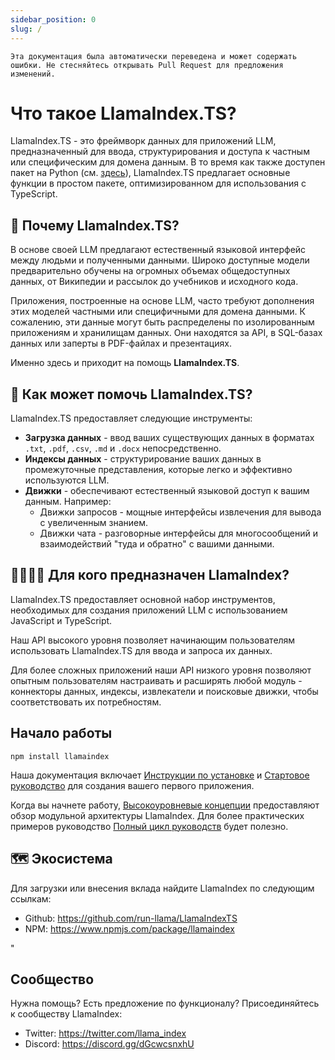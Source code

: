 ```yaml
---
sidebar_position: 0
slug: /
---
```


`Эта документация была автоматически переведена и может содержать ошибки. Не стесняйтесь открывать Pull Request для предложения изменений.`

# Что такое LlamaIndex.TS?

LlamaIndex.TS - это фреймворк данных для приложений LLM, предназначенный для ввода, структурирования и доступа к частным или специфическим для домена данным. В то время как также доступен пакет на Python (см. [здесь](https://docs.llamaindex.ai/en/stable/)), LlamaIndex.TS предлагает основные функции в простом пакете, оптимизированном для использования с TypeScript.

## 🚀 Почему LlamaIndex.TS?

В основе своей LLM предлагают естественный языковой интерфейс между людьми и полученными данными. Широко доступные модели предварительно обучены на огромных объемах общедоступных данных, от Википедии и рассылок до учебников и исходного кода.

Приложения, построенные на основе LLM, часто требуют дополнения этих моделей частными или специфичными для домена данными. К сожалению, эти данные могут быть распределены по изолированным приложениям и хранилищам данных. Они находятся за API, в SQL-базах данных или заперты в PDF-файлах и презентациях.

Именно здесь и приходит на помощь **LlamaIndex.TS**.

## 🦙 Как может помочь LlamaIndex.TS?

LlamaIndex.TS предоставляет следующие инструменты:

- **Загрузка данных** - ввод ваших существующих данных в форматах `.txt`, `.pdf`, `.csv`, `.md` и `.docx` непосредственно.
- **Индексы данных** - структурирование ваших данных в промежуточные представления, которые легко и эффективно используются LLM.
- **Движки** - обеспечивают естественный языковой доступ к вашим данным. Например:
  - Движки запросов - мощные интерфейсы извлечения для вывода с увеличенным знанием.
  - Движки чата - разговорные интерфейсы для многосообщений и взаимодействий "туда и обратно" с вашими данными.

## 👨‍👩‍👧‍👦 Для кого предназначен LlamaIndex?

LlamaIndex.TS предоставляет основной набор инструментов, необходимых для создания приложений LLM с использованием JavaScript и TypeScript.

Наш API высокого уровня позволяет начинающим пользователям использовать LlamaIndex.TS для ввода и запроса их данных.

Для более сложных приложений наши API низкого уровня позволяют опытным пользователям настраивать и расширять любой модуль - коннекторы данных, индексы, извлекатели и поисковые движки, чтобы соответствовать их потребностям.

## Начало работы

`npm install llamaindex`

Наша документация включает [Инструкции по установке](./installation.md) и [Стартовое руководство](./starter.md) для создания вашего первого приложения.

Когда вы начнете работу, [Высокоуровневые концепции](./concepts.md) предоставляют обзор модульной архитектуры LlamaIndex. Для более практических примеров руководство [Полный цикл руководств](./end_to_end.md) будет полезно.

## 🗺️ Экосистема

Для загрузки или внесения вклада найдите LlamaIndex по следующим ссылкам:

- Github: https://github.com/run-llama/LlamaIndexTS
- NPM: https://www.npmjs.com/package/llamaindex

"

## Сообщество

Нужна помощь? Есть предложение по функционалу? Присоединяйтесь к сообществу LlamaIndex:

- Twitter: https://twitter.com/llama_index
- Discord: https://discord.gg/dGcwcsnxhU
